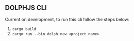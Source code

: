 ## DOLPHJS CLI

Current on development, to run this cli follow the steps below:

1. `cargo build`
2. `cargo run --bin dolph new <project_name>`
